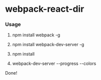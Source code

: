 # webpack-react-dir


### Usage

1. npm install webpack -g

2. npm install webpack-dev-server -g

3. npm install

4. webpack-dev-server --progress --colors

Done!


